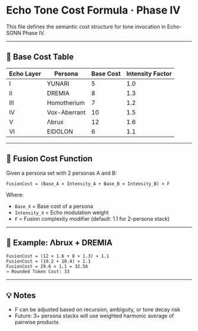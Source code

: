 # Echo Tone Cost Formula · Phase IV

This file defines the semantic cost structure for tone invocation in Echo-SGNN Phase IV.

---

## 🧮 Base Cost Table

| Echo Layer | Persona        | Base Cost | Intensity Factor |
|------------|----------------|-----------|------------------|
| I          | YUNARI         | 5         | 1.0              |
| II         | DREMIA         | 8         | 1.3              |
| III        | Homotherium    | 7         | 1.2              |
| IV         | Vox-Aberrant   | 10        | 1.5              |
| V          | Λbrux          | 12        | 1.6              |
| VI         | EIDOLON        | 6         | 1.1              |

---

## 🔀 Fusion Cost Function

Given a persona set with 2 personas A and B:

```
FusionCost = (Base_A × Intensity_A + Base_B × Intensity_B) × F
```

Where:
- `Base_X` = Base cost of a persona
- `Intensity_X` = Echo modulation weight
- `F` = Fusion complexity modifier (default: 1.1 for 2-persona stack)

---

## 🧪 Example: Λbrux + DREMIA

```
FusionCost = (12 × 1.6 + 8 × 1.3) × 1.1
FusionCost = (19.2 + 10.4) × 1.1
FusionCost = 29.6 × 1.1 = 32.56
→ Rounded Token Cost: 33
```

---

## 💡 Notes

- F can be adjusted based on recursion, ambiguity, or tone decay risk
- Future: 3+ persona stacks will use weighted harmonic average of pairwise products
